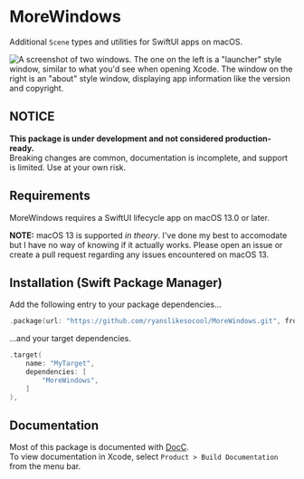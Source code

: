 # MoreWindows

Additional `Scene` types and utilities for SwiftUI apps on macOS.

![A screenshot of two windows.  The one on the left is a "launcher" style window, similar to what you'd see when opening Xcode.  The window on the right is an "about" style window, displaying app information like the version and copyright.](images~/preview.png)


## NOTICE

**This package is under development and not considered production-ready.**<br/>
Breaking changes are common, documentation is incomplete, and support is limited.  Use at your own risk.


## Requirements

MoreWindows requires a SwiftUI lifecycle app on macOS 13.0 or later.

**NOTE:** macOS 13 is supported *in theory*.
I've done my best to accomodate but I have no way of knowing if it actually works.
Please open an issue or create a pull request regarding any issues encountered on macOS 13.


## Installation (Swift Package Manager)

Add the following entry to your package dependencies...
```swift
.package(url: "https://github.com/ryanslikesocool/MoreWindows.git", from: "0.1.0"),
```
...and your target dependencies.
```swift
.target(
	name: "MyTarget",
	dependencies: [
		"MoreWindows",
	]
),
```


## Documentation

Most of this package is documented with
[DocC](https://www.swift.org/documentation/docc/)\.
<br/>
To view documentation in Xcode, select `Product > Build Documentation` from the menu bar.
